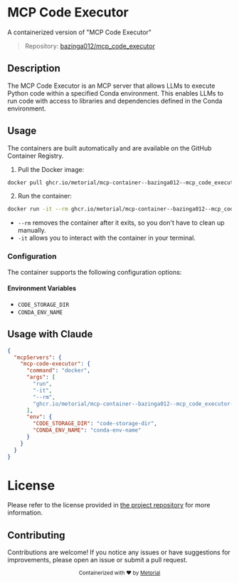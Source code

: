 
# MCP Code Executor

A containerized version of "MCP Code Executor"

> Repository: [bazinga012/mcp_code_executor](https://github.com/bazinga012/mcp_code_executor)

## Description

The MCP Code Executor is an MCP server that allows LLMs to execute Python code within a specified Conda environment. This enables LLMs to run code with access to libraries and dependencies defined in the Conda environment.


## Usage

The containers are built automatically and are available on the GitHub Container Registry.

1. Pull the Docker image:

```bash
docker pull ghcr.io/metorial/mcp-container--bazinga012--mcp_code_executor--mcp-code-executor
```

2. Run the container:

```bash
docker run -it --rm ghcr.io/metorial/mcp-container--bazinga012--mcp_code_executor--mcp-code-executor 
```

- `--rm` removes the container after it exits, so you don't have to clean up manually.
- `-it` allows you to interact with the container in your terminal.


### Configuration

The container supports the following configuration options:




#### Environment Variables

- `CODE_STORAGE_DIR`
- `CONDA_ENV_NAME`




## Usage with Claude

```json
{
  "mcpServers": {
    "mcp-code-executor": {
      "command": "docker",
      "args": [
        "run",
        "-it",
        "--rm",
        "ghcr.io/metorial/mcp-container--bazinga012--mcp_code_executor--mcp-code-executor"
      ],
      "env": {
        "CODE_STORAGE_DIR": "code-storage-dir",
        "CONDA_ENV_NAME": "conda-env-name"
      }
    }
  }
}
```

# License

Please refer to the license provided in [the project repository](https://github.com/bazinga012/mcp_code_executor) for more information.

## Contributing

Contributions are welcome! If you notice any issues or have suggestions for improvements, please open an issue or submit a pull request.

<div align="center">
  <sub>Containerized with ❤️ by <a href="https://metorial.com">Metorial</a></sub>
</div>
  